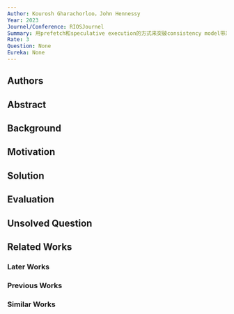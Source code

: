 ```yaml
---
Author: Kourosh Gharachorloo，John Hennessy
Year: 2023
Journel/Conference: RIOSJournel
Summary: 用prefetch和speculative execution的方式来突破consistency model带来的性能损失
Rate: 3
Question: None
Eureka: None
---
```

## Authors

## Abstract

## Background

## Motivation


## Solution


## Evaluation


## Unsolved Question


## Related Works
### Later Works

### Previous Works

### Similar Works

